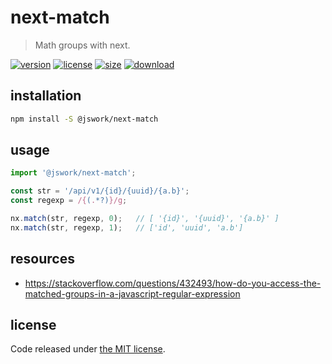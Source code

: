 # next-match
> Math groups with next.

[![version][version-image]][version-url]
[![license][license-image]][license-url]
[![size][size-image]][size-url]
[![download][download-image]][download-url]

## installation
```bash
npm install -S @jswork/next-match
```

## usage
```js
import '@jswork/next-match';

const str = '/api/v1/{id}/{uuid}/{a.b}';
const regexp = /{(.*?)}/g;

nx.match(str, regexp, 0);   // [ '{id}', '{uuid}', '{a.b}' ]
nx.match(str, regexp, 1);   // ['id', 'uuid', 'a.b']
```

## resources
- https://stackoverflow.com/questions/432493/how-do-you-access-the-matched-groups-in-a-javascript-regular-expression

## license
Code released under [the MIT license](https://github.com/afeiship/next-match/blob/master/LICENSE.txt).

[version-image]: https://img.shields.io/npm/v/@jswork/next-match
[version-url]: https://npmjs.org/package/@jswork/next-match

[license-image]: https://img.shields.io/npm/l/@jswork/next-match
[license-url]: https://github.com/afeiship/next-match/blob/master/LICENSE.txt

[size-image]: https://img.shields.io/bundlephobia/minzip/@jswork/next-match
[size-url]: https://github.com/afeiship/next-match/blob/master/dist/next-match.min.js

[download-image]: https://img.shields.io/npm/dm/@jswork/next-match
[download-url]: https://www.npmjs.com/package/@jswork/next-match
